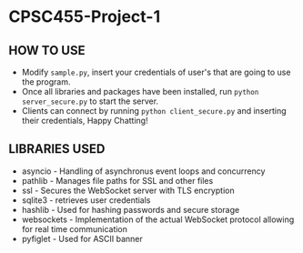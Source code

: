 # CPSC455-Project-1

## HOW TO USE
* Modify `sample.py`, insert your credentials of user's that are going to use the program.
* Once all libraries and packages have been installed, run `python server_secure.py` to start the server.
* Clients can connect by running `python client_secure.py` and inserting their credentials, Happy Chatting!

## LIBRARIES USED
* asyncio - Handling of asynchronus event loops and concurrency
* pathlib - Manages file paths for SSL and other files
* ssl - Secures the WebSocket server with TLS encryption
* sqlite3 - retrieves user credentials
* hashlib - Used for hashing passwords and secure storage 
* websockets - Implementation of the actual WebSocket protocol allowing for real time communication
* pyfiglet - Used for ASCII banner

